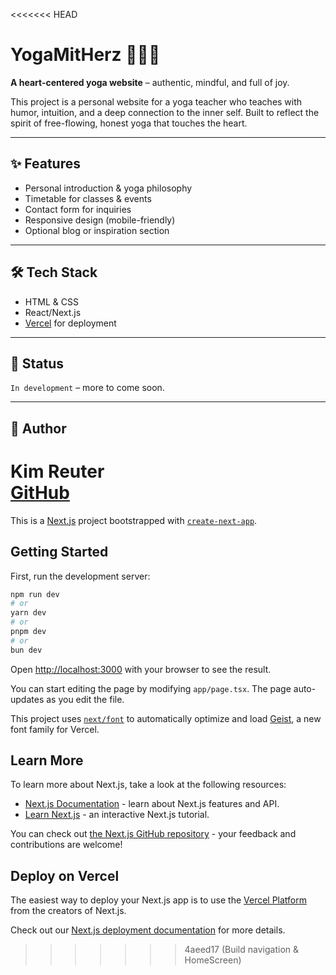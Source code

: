 <<<<<<< HEAD
# YogaMitHerz 🧘‍♀️💗

**A heart-centered yoga website** – authentic, mindful, and full of joy.

This project is a personal website for a yoga teacher who teaches with humor, intuition, and a deep connection to the inner self. Built to reflect the spirit of free-flowing, honest yoga that touches the heart.

---

## ✨ Features

- Personal introduction & yoga philosophy
- Timetable for classes & events
- Contact form for inquiries
- Responsive design (mobile-friendly)
- Optional blog or inspiration section

---

## 🛠 Tech Stack

- HTML & CSS
- React/Next.js
- [Vercel](https://vercel.com) for deployment

---

## 📍 Status

`In development` – more to come soon.

---

## 🤍 Author

**Kim Reuter**  
[GitHub](https://github.com/KimReuter)
=======
This is a [Next.js](https://nextjs.org) project bootstrapped with [`create-next-app`](https://nextjs.org/docs/app/api-reference/cli/create-next-app).

## Getting Started

First, run the development server:

```bash
npm run dev
# or
yarn dev
# or
pnpm dev
# or
bun dev
```

Open [http://localhost:3000](http://localhost:3000) with your browser to see the result.

You can start editing the page by modifying `app/page.tsx`. The page auto-updates as you edit the file.

This project uses [`next/font`](https://nextjs.org/docs/app/building-your-application/optimizing/fonts) to automatically optimize and load [Geist](https://vercel.com/font), a new font family for Vercel.

## Learn More

To learn more about Next.js, take a look at the following resources:

- [Next.js Documentation](https://nextjs.org/docs) - learn about Next.js features and API.
- [Learn Next.js](https://nextjs.org/learn) - an interactive Next.js tutorial.

You can check out [the Next.js GitHub repository](https://github.com/vercel/next.js) - your feedback and contributions are welcome!

## Deploy on Vercel

The easiest way to deploy your Next.js app is to use the [Vercel Platform](https://vercel.com/new?utm_medium=default-template&filter=next.js&utm_source=create-next-app&utm_campaign=create-next-app-readme) from the creators of Next.js.

Check out our [Next.js deployment documentation](https://nextjs.org/docs/app/building-your-application/deploying) for more details.
>>>>>>> 4aeed17 (Build navigation & HomeScreen)
